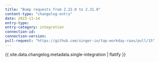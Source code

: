 ```yaml
---
title: "Bump requests from 2.22.0 to 2.31.0"
content-type: "changelog-entry"
date: 2023-11-14
entry-type: 
entry-category: integration
connection-id: 
connection-version: 
pull-request: "https://github.com/singer-io/tap-workday-raas/pull/15"
---
```

{{ site.data.changelog.metadata.single-integration | flatify }}
